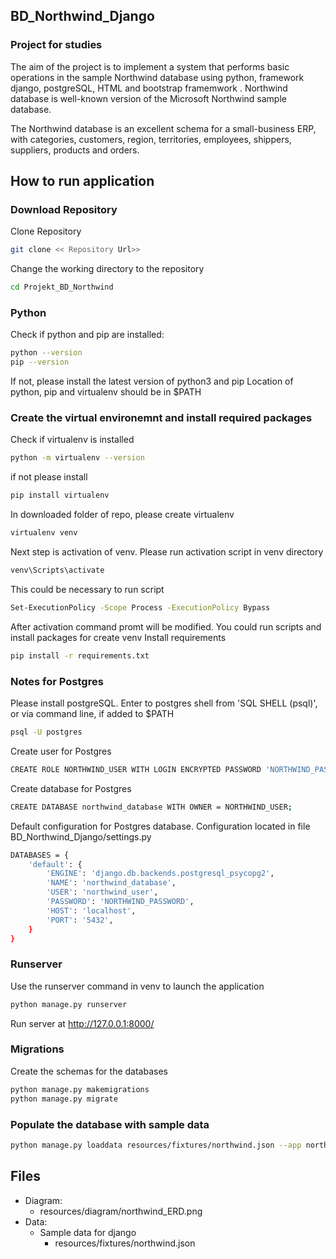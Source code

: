 ## BD_Northwind_Django

### Project for studies

The aim of the project is to implement a system that performs basic operations
in the sample Northwind database using python, framework django, postgreSQL, HTML and bootstrap framemwork .
Northwind database is well-known version of the Microsoft Northwind sample database.

The Northwind database is an excellent schema for a
small-business ERP, with categories, customers, region, territories,
employees, shippers, suppliers, products and orders.

## How to run application

### Download Repository

Clone Repository
```bash
git clone << Repository Url>>
```
Change the working directory to the repository
```bash
cd Projekt_BD_Northwind
```

### Python

Check if python and pip are installed:
```bash
python --version
pip --version
```
If not, please install the latest version of python3 and pip
Location of python, pip and virtualenv should be in $PATH

### Create the virtual environemnt and install required packages

Check if virtualenv is installed
```bash
python -m virtualenv --version
```
if not please install
```bash
pip install virtualenv
```
In downloaded folder of repo, please create virtualenv
```bash
virtualenv venv
```
Next step is activation of venv. Please run activation script in venv directory
```bash 
venv\Scripts\activate 
```
This could be necessary to run script
```bash 
Set-ExecutionPolicy -Scope Process -ExecutionPolicy Bypass
```
After activation command promt will be modified. You could run scripts and install packages for create venv
Install requirements
```bash 
pip install -r requirements.txt
```

### Notes for Postgres

Please install postgreSQL.
Enter to postgres shell from 'SQL SHELL (psql)',
or via command line, if added to $PATH
```bash
psql -U postgres
```
Create user for Postgres
```bash
CREATE ROLE NORTHWIND_USER WITH LOGIN ENCRYPTED PASSWORD 'NORTHWIND_PASSWORD';
```
Create database for Postgres
```bash
CREATE DATABASE northwind_database WITH OWNER = NORTHWIND_USER;
```

Default configuration for Postgres database. Configuration located in file BD_Northwind_Django/settings.py
```bash
DATABASES = {
    'default': {
        'ENGINE': 'django.db.backends.postgresql_psycopg2',
        'NAME': 'northwind_database',
        'USER': 'northwind_user',
        'PASSWORD': 'NORTHWIND_PASSWORD',
        'HOST': 'localhost',
        'PORT': '5432',
    }
}
```

### Runserver

Use the runserver command in venv to launch the application
```bash
python manage.py runserver
```
Run server at http://127.0.0.1:8000/

### Migrations
Create the schemas for the databases
```bash
python manage.py makemigrations
python manage.py migrate
```

### Populate the database with sample data
```bash
python manage.py loaddata resources/fixtures/northwind.json --app northwind
```

## Files

* Diagram:
    * resources/diagram/northwind_ERD.png
* Data:
    * Sample data for django
        * resources/fixtures/northwind.json
